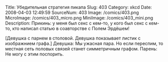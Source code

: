 Title: Убедительная стратегия пикапа 
Slug: 403 
Category: xkcd 
Date: 2008-04-03 12:49:59 
SourceNum: 403 
Image: /comics/403.png 
MicroImage: /comics/403_micro.png 
MiniImage: /comics/403_mini.png 
Description: Прикинь: у меня был секс с кем-то, у кого был секс с кем-то, кто написал статью в соавторстве с Полем Эрдёшем! 

[Девушка с парнем в столовой. Девушка показывает листик с изображнием графа.]
Девушка: Мы ужасная пара. Но если переспим, то местная сеть половых связей станет симметричным графом.
Парень: Не могу с этим поспорить.
